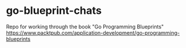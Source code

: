 # go-blueprint-chats
Repo for working through the book "Go Programming Blueprints" https://www.packtpub.com/application-development/go-programming-blueprints
